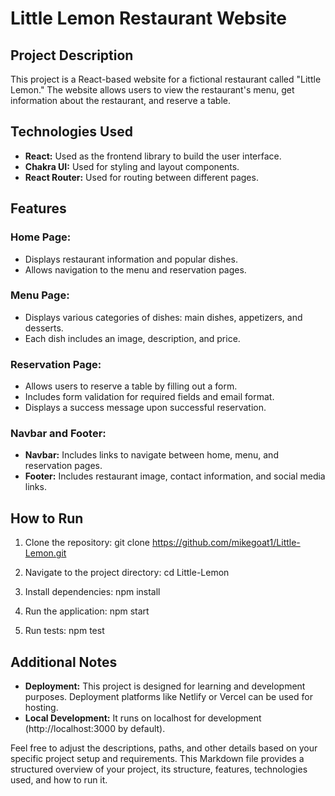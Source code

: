 # Little Lemon Restaurant Website

## Project Description

This project is a React-based website for a fictional restaurant called "Little Lemon." The website allows users to view the restaurant's menu, get information about the restaurant, and reserve a table.

## Technologies Used

- **React:** Used as the frontend library to build the user interface.
- **Chakra UI:** Used for styling and layout components.
- **React Router:** Used for routing between different pages.

## Features

### Home Page:
- Displays restaurant information and popular dishes.
- Allows navigation to the menu and reservation pages.

### Menu Page:
- Displays various categories of dishes: main dishes, appetizers, and desserts.
- Each dish includes an image, description, and price.

### Reservation Page:
- Allows users to reserve a table by filling out a form.
- Includes form validation for required fields and email format.
- Displays a success message upon successful reservation.

### Navbar and Footer:
- **Navbar:** Includes links to navigate between home, menu, and reservation pages.
- **Footer:** Includes restaurant image, contact information, and social media links.

## How to Run

1. Clone the repository:
git clone https://github.com/mikegoat1/Little-Lemon.git

2. Navigate to the project directory:
cd Little-Lemon

3. Install dependencies:
npm install

4. Run the application:
npm start

5. Run tests:
npm test

## Additional Notes

- **Deployment:** This project is designed for learning and development purposes. Deployment platforms like Netlify or Vercel can be used for hosting.
- **Local Development:** It runs on localhost for development (http://localhost:3000 by default).

Feel free to adjust the descriptions, paths, and other details based on your specific project setup and requirements. This Markdown file provides a structured overview of your project, its structure, features, technologies used, and how to run it.